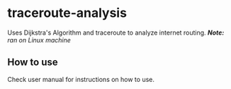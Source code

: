# traceroute-analysis
Uses Dijkstra's Algorithm and traceroute to analyze internet routing.
__*Note:*__ *ran on Linux machine* <br>

## How to use
Check user manual for instructions on how to use.

